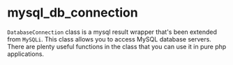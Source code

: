 # mysql_db_connection
`DatabaseConnection` class is a mysql result wrapper that's been extended from `MySQLi`. This class allows you to access MySQL database servers. There are plenty useful functions in the class that you can use it in pure php applications. 
